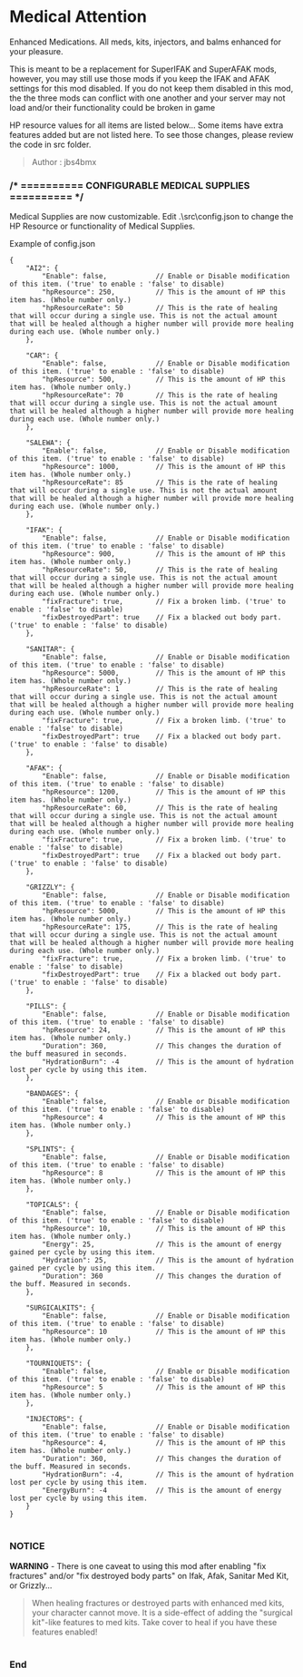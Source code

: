 # Medical Attention
Enhanced Medications. All meds, kits, injectors, and balms enhanced for your pleasure.

This is meant to be a replacement for SuperIFAK and SuperAFAK mods, however, you may still use those mods if you keep the IFAK and AFAK settings for this mod disabled. If you do not keep them disabled in this mod, the the three mods can conflict with one another and your server may not load and/or their functionality could be broken in game

HP resource values for all items are listed below...
Some items have extra features added but are not listed here. To see those changes, please review the code in src folder.

>Author  : jbs4bmx


### /* ========== CONFIGURABLE MEDICAL SUPPLIES ========== */
Medical Supplies are now customizable.
Edit .\src\config.json to change the HP Resource or functionality of Medical Supplies.

Example of config.json
```jsonc
{
    "AI2": {
        "Enable": false,            // Enable or Disable modification of this item. ('true' to enable : 'false' to disable)
        "hpResource": 250,          // This is the amount of HP this item has. (Whole number only.)
        "hpResourceRate": 50        // This is the rate of healing that will occur during a single use. This is not the actual amount that will be healed although a higher number will provide more healing during each use. (Whole number only.)
    },

    "CAR": {
        "Enable": false,            // Enable or Disable modification of this item. ('true' to enable : 'false' to disable)
        "hpResource": 500,          // This is the amount of HP this item has. (Whole number only.)
        "hpResourceRate": 70        // This is the rate of healing that will occur during a single use. This is not the actual amount that will be healed although a higher number will provide more healing during each use. (Whole number only.)
    },

    "SALEWA": {
        "Enable": false,            // Enable or Disable modification of this item. ('true' to enable : 'false' to disable)
        "hpResource": 1000,         // This is the amount of HP this item has. (Whole number only.)
        "hpResourceRate": 85        // This is the rate of healing that will occur during a single use. This is not the actual amount that will be healed although a higher number will provide more healing during each use. (Whole number only.)
    },

    "IFAK": {
        "Enable": false,            // Enable or Disable modification of this item. ('true' to enable : 'false' to disable)
        "hpResource": 900,          // This is the amount of HP this item has. (Whole number only.)
        "hpResourceRate": 50,       // This is the rate of healing that will occur during a single use. This is not the actual amount that will be healed although a higher number will provide more healing during each use. (Whole number only.)
        "fixFracture": true,        // Fix a broken limb. ('true' to enable : 'false' to disable)
        "fixDestroyedPart": true    // Fix a blacked out body part. ('true' to enable : 'false' to disable)
    },

    "SANITAR": {
        "Enable": false,            // Enable or Disable modification of this item. ('true' to enable : 'false' to disable)
        "hpResource": 5000,         // This is the amount of HP this item has. (Whole number only.)
        "hpResourceRate": 1         // This is the rate of healing that will occur during a single use. This is not the actual amount that will be healed although a higher number will provide more healing during each use. (Whole number only.)
        "fixFracture": true,        // Fix a broken limb. ('true' to enable : 'false' to disable)
        "fixDestroyedPart": true    // Fix a blacked out body part. ('true' to enable : 'false' to disable)
    },

    "AFAK": {
        "Enable": false,            // Enable or Disable modification of this item. ('true' to enable : 'false' to disable)
        "hpResource": 1200,         // This is the amount of HP this item has. (Whole number only.)
        "hpResourceRate": 60,       // This is the rate of healing that will occur during a single use. This is not the actual amount that will be healed although a higher number will provide more healing during each use. (Whole number only.)
        "fixFracture": true,        // Fix a broken limb. ('true' to enable : 'false' to disable)
        "fixDestroyedPart": true    // Fix a blacked out body part. ('true' to enable : 'false' to disable)
    },

    "GRIZZLY": {
        "Enable": false,            // Enable or Disable modification of this item. ('true' to enable : 'false' to disable)
        "hpResource": 5000,         // This is the amount of HP this item has. (Whole number only.)
        "hpResourceRate": 175,      // This is the rate of healing that will occur during a single use. This is not the actual amount that will be healed although a higher number will provide more healing during each use. (Whole number only.)
        "fixFracture": true,        // Fix a broken limb. ('true' to enable : 'false' to disable)
        "fixDestroyedPart": true    // Fix a blacked out body part. ('true' to enable : 'false' to disable)
    },

    "PILLS": {
        "Enable": false,            // Enable or Disable modification of this item. ('true' to enable : 'false' to disable)
        "hpResource": 24,           // This is the amount of HP this item has. (Whole number only.)
        "Duration": 360,            // This changes the duration of the buff measured in seconds.
        "HydrationBurn": -4         // This is the amount of hydration lost per cycle by using this item.
    },

    "BANDAGES": {
        "Enable": false,            // Enable or Disable modification of this item. ('true' to enable : 'false' to disable)
        "hpResource": 4             // This is the amount of HP this item has. (Whole number only.)
    },

    "SPLINTS": {
        "Enable": false,            // Enable or Disable modification of this item. ('true' to enable : 'false' to disable)
        "hpResource": 8             // This is the amount of HP this item has. (Whole number only.)
    },

    "TOPICALS": {
        "Enable": false,            // Enable or Disable modification of this item. ('true' to enable : 'false' to disable)
        "hpResource": 10,           // This is the amount of HP this item has. (Whole number only.)
        "Energy": 25,               // This is the amount of energy gained per cycle by using this item.
        "Hydration": 25,            // This is the amount of hydration gained per cycle by using this item.
        "Duration": 360             // This changes the duration of the buff. Measured in seconds.
    },

    "SURGICALKITS": {
        "Enable": false,            // Enable or Disable modification of this item. ('true' to enable : 'false' to disable)
        "hpResource": 10            // This is the amount of HP this item has. (Whole number only.)
    },

    "TOURNIQUETS": {
        "Enable": false,            // Enable or Disable modification of this item. ('true' to enable : 'false' to disable)
        "hpResource": 5             // This is the amount of HP this item has. (Whole number only.)
    },

    "INJECTORS": {
        "Enable": false,            // Enable or Disable modification of this item. ('true' to enable : 'false' to disable)
        "hpResource": 4,            // This is the amount of HP this item has. (Whole number only.)
        "Duration": 360,            // This changes the duration of the buff. Measured in seconds.
        "HydrationBurn": -4,        // This is the amount of hydration lost per cycle by using this item.
        "EnergyBurn": -4            // This is the amount of energy lost per cycle by using this item.
    }
}
```
#

### NOTICE
**WARNING** - There is one caveat to using this mod after enabling "fix fractures" and/or "fix destroyed body parts" on Ifak, Afak, Sanitar Med Kit, or Grizzly...
>When healing fractures or destroyed parts with enhanced med kits, your character cannot move.
>It is a side-effect of adding the "surgical kit"-like features to med kits.
>Take cover to heal if you have these features enabled!
#

### End
#